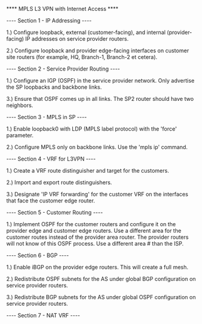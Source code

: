 **** MPLS L3 VPN with Internet Access ****

---- Section 1 - IP Addressing ----

1.) Configure loopback, external (customer-facing), and
internal (provider-facing) IP addresses on service provider routers.

2.) Configure loopback and provider edge-facing interfaces on customer site routers (for example, HQ, Branch-1, Branch-2 et cetera).

---- Section 2 - Service Provider Routing ----

1.) Configure an IGP (OSPF) in the service
provider network. Only advertise the SP loopbacks and 
backbone links.

3.) Ensure that OSPF comes up in all links. The SP2
router should have two neighbors.

---- Section 3 - MPLS in SP ----

1.) Enable loopback0 with LDP (MPLS label protocol) with
the 'force' parameter. 

2.) Configure MPLS only on backbone links. Use the
'mpls ip' command.

---- Section 4 - VRF for L3VPN ----

1.) Create a VRF route distinguisher and target for the customers. 

2.) Import and export route distinguishers.

3.) Designate 'IP VRF forwarding' for the customer VRF on the interfaces that face the customer edge router.

---- Section 5 - Customer Routing ----

1.) Implement OSPF for the customer routers and configure it on the provider edge and customer edge routers. Use a different area for
the customer routes instead of the provider area router. The provider routers will not know of this OSPF process. Use a different area # than the ISP. 

---- Section 6 - BGP ----

1.) Enable iBGP on the provider edge routers. This will create a full mesh.

2.) Redistribute OSPF subnets for the AS under global BGP configuration on service provider routers.

3.) Redistribute BGP subnets for the AS under global OSPF configuration on service provider routers.

---- Section 7 - NAT VRF ----
